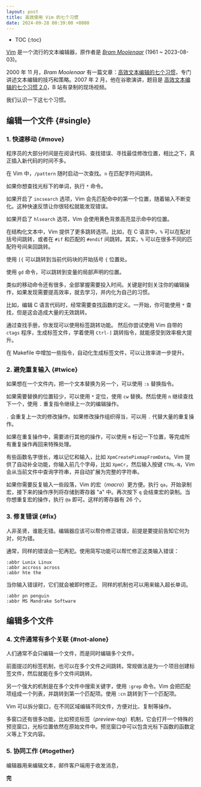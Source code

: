 ```yaml
---
layout: post
title: 高效使用 Vim 的七个习惯 
date: 2024-09-28 00:39:00 +0800
---
```


* TOC
{:toc}

[Vim][vim] 是一个流行的文本编辑器，原作者是 *[Bram Moolenaar][bram]* (1961 ~ 2023-08-03)。

2000 年 11 月，*Bram Moolenaar* 有一篇文章：[高效文本编辑的七个习惯][habits]，专门讲述文本编辑的技巧和策略。2007 年 2 月，他在谷歌演讲，题目是 [高效文本编辑的七个习惯 2.0][habits2]，B 站有录制的现场视频。

我们认识一下这七个习惯。

## 编辑一个文件 {#single}

### 1. 快速移动 {#move}

程序员的大部分时间是在阅读代码、查找错误、寻找最佳修改位置，相比之下，真正插入新代码的时间不多。

在 Vim 中，`/pattern` 随时启动一次查找。`n` 在匹配字符间跳转。

如果你想查找光标下的单词，执行 `*` 命令。

如果开启了 `incsearch` 选项，Vim 会先匹配命中的第一个位置，随着输入不断变化。这种快速反馈让你很轻松就能发现错误。

如果开启了 `hlsearch` 选项，Vim 会使用黄色背景高亮显示命中的位置。

在结构化文本中，Vim 提供了更多跳转选项。比如，在 C 语言中，`%` 可以在配对括号间跳转，或者在 `#if` 和匹配的 `#endif` 间跳转。其实，`%` 可以在很多不同的匹配符号间来回跳转。

使用 `[{` 可以跳转到当前代码块的开始括号 `{` 位置处。

使用 `gd` 命令，可以跳转到变量的局部声明的位置。

类似的移动命令还有很多，全部掌握需要投入时间。关键是时刻关注你的编辑操作，如果发现需要提高效率，就去学习，并内化为自己的习惯。

比如，编辑 C 语言代码时，经常需要查找函数的定义。一开始，你可能使用 `*` 查找，但是这会造成大量的无效跳转。

通过查找手册，你发现可以使用标签跳转功能。 然后你尝试使用 Vim 自带的 `ctags` 程序，生成标签文件，学着使用 `Ctrl-]` 跳转指令，就能感受到效率极大提升。

在 Makefile 中增加一些指令，自动化生成标签文件，可以让效率进一步提升。

### 2. 避免重复输入 {#twice} 

如果想在一个文件内，把一个文本替换为另一个，可以使用 `:s` 替换指令。

如果需要替换的位置较少，可以使用 `*` 定位，使用 `cw` 替换。然后使用 `n` 继续查找下一个，使用 `.` 重复指令继续上一次的编辑操作。

`.` 会重复上一次的修改操作。如果修改操作组织得当，可以用 `.` 代替大量的重复操作。

如果在重复操作中，需要进行其他的操作，可以使用 `m` 标记一下位置，等完成所有重复操作再回来特殊处理。

有些函数名字很长，难以记忆和输入，比如 `XpmCreatePixmapFromData`。Vim 提供了自动补全功能，你输入前几个字母，比如 `XpmCr`，然后输入按键 `CTRL-N`，Vim 会从当前文件中查询字符串，并自动扩展为完整的字符串。

如果你需要反复输入一些段落，Vim 的宏（*macro*）更方便。执行 `qa`，开始录制宏，接下来的操作序列将存储到寄存器 "a" 中。再次按下 `q` 会结束宏的录制。当你想重复宏的操作，执行 `@a` 即可。这样的寄存器有 26 个。

### 3. 修复错误 {#fix}

人非圣贤，谁能无错。编辑器应该可以帮你修正错误，前提是要提前告知它何为对，何为错。

通常，同样的错误会一犯再犯。使用简写功能可以帮忙修正这类输入错误：

```
:abbr Lunix Linux
:abbr accross across
:abbr hte the
```

当你输入错误时，它们就会被即时修正。 同样的机制也可以用来输入超长单词。

```vim
:abbr pn penguin
:abbr MS Mandrake Software
```

## 编辑多个文件

### 4. 文件通常有多个关联 {#not-alone}

人们通常不会只编辑一个文件，而是同时编辑多个文件。

前面提过的标签机制，也可以在多个文件之间跳转。常规做法是为一个项目创建标签文件，然后就能在多个文件间跳转。

另一个强大的机制是在多个文件中搜索关键字，使用 `:grep` 命令。Vim 会把匹配项组成一个列表，并跳转到第一个匹配项。使用 `:cn` 跳转到下一个匹配项。

Vim 可以拆分窗口，在不同区域编辑不同文件，方便对比、复制等操作。

多窗口还有很多功能，比如预览标签（*preview-tag*）机制，它会打开一个特殊的预览窗口，光标位置依然在原始文件中。预览窗口中可以包含光标下函数的函数定义等上下文内容。

### 5. 协同工作 {#together}

编辑器用来编辑文本，邮件客户端用于收发消息，

**完**

[vim]: https://www.vim.org/ "Vim Homepage"
[bram]: https://vimhelp.org/version9.txt.html#Bram "Bram Moolenaar"
[habits]: https://www.moolenaar.net/habits.html "Seven habits of effective text editing"
[habits2]: https://www.bilibili.com/video/BV13U4y1j75T/ "Seven Habits of Effective Text Editing 2.0"
